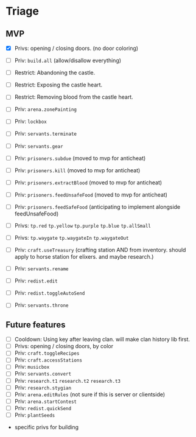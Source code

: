 # Triage

## MVP

- [x] Privs: opening / closing doors. (no door coloring)
- [ ] Priv: `build.all` (allow/disallow everything)
- [ ] Restrict: Abandoning the castle.
- [ ] Restrict: Exposing the castle heart.
- [ ] Restrict: Removing blood from the castle heart.
- [ ] Priv: `arena.zonePainting`
- [ ] Priv: `lockbox`
- [ ] Priv: `servants.terminate`
- [ ] Priv: `servants.gear`
- [ ] Priv: `prisoners.subdue` (moved to mvp for anticheat)
- [ ] Priv: `prisoners.kill` (moved to mvp for anticheat)
- [ ] Priv: `prisoners.extractBlood` (moved to mvp for anticheat)
- [ ] Priv: `prisoners.feedUnsafeFood` (moved to mvp for anticheat)
- [ ] Priv: `prisoners.feedSafeFood` (anticipating to implement alongside feedUnsafeFood)
- [ ] Privs: `tp.red` `tp.yellow` `tp.purple` `tp.blue` `tp.allSmall`
- [ ] Privs: `tp.waygate` `tp.waygateIn` `tp.waygateOut`
- [ ] Priv: `craft.useTreasury` (crafting station AND from inventory. should apply to horse station for elixers. and maybe research.)
- [ ] Priv: `servants.rename`
- [ ] Priv: `redist.edit`
- [ ] Priv: `redist.toggleAutoSend`
- [ ] Priv: `servants.throne`


## Future features

- [ ] Cooldown: Using key after leaving clan. will make clan history lib first.
- [ ] Privs: opening / closing doors, by color
- [ ] Priv: `craft.toggleRecipes`
- [ ] Priv: `craft.accessStations`
- [ ] Priv: `musicbox`
- [ ] Priv: `servants.convert`
- [ ] Priv: `research.t1` `research.t2` `research.t3`
- [ ] Priv: `research.stygian`
- [ ] Priv: `arena.editRules` (not sure if this is server or clientside)
- [ ] Priv: `arena.startContest`
- [ ] Priv: `redist.quickSend`
- [ ] Priv: `plantSeeds`
- specific privs for building